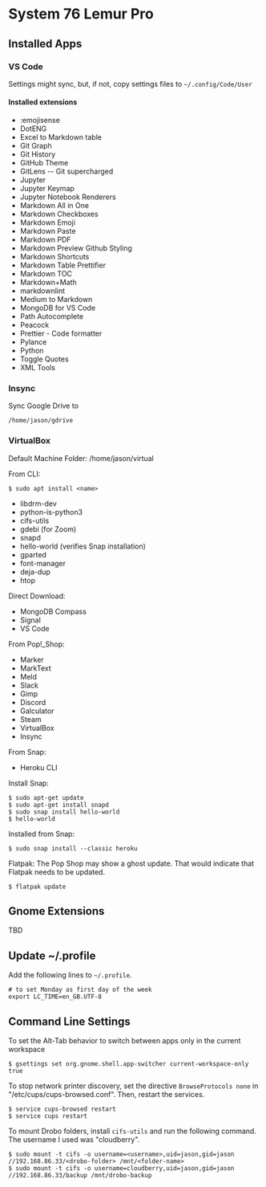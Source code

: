 # System 76 Lemur Pro

## Installed Apps

### VS Code

Settings might sync, but, if not, copy settings files to
```~/.config/Code/User```

#### Installed extensions

- :emojisense
- DotENG
- Excel to Markdown table
- Git Graph
- Git History
- GitHub Theme
- GitLens -- Git supercharged
- Jupyter
- Jupyter Keymap
- Jupyter Notebook Renderers
- Markdown All in One
- Markdown Checkboxes
- Markdown Emoji
- Markdown Paste
- Markdown PDF
- Markdown Preview Github Styling
- Markdown Shortcuts
- Markdown Table Prettifier
- Markdown TOC
- Markdown+Math
- markdownlint
- Medium to Markdown
- MongoDB for VS Code
- Path Autocomplete
- Peacock
- Prettier - Code formatter
- Pylance
- Python
- Toggle Quotes
- XML Tools

### Insync

Sync Google Drive to 

```/home/jason/gdrive```

### VirtualBox

Default Machine Folder: /home/jason/virtual

From CLI:

```
$ sudo apt install <name>
```

- libdrm-dev
- python-is-python3
- cifs-utils
- gdebi (for Zoom)
- snapd
- hello-world (verifies Snap installation)
- gparted
- font-manager
- deja-dup
- htop

Direct Download:
- MongoDB Compass
- Signal
- VS Code

From Pop!_Shop:
- Marker
- MarkText
- Meld
- Slack
- Gimp
- Discord
- Galculator
- Steam
- VirtualBox
- Insync

From Snap:
- Heroku CLI

Install Snap:
```
$ sudo apt-get update
$ sudo apt-get install snapd
$ sudo snap install hello-world
$ hello-world
```

Installed from Snap:
```
$ sudo snap install --classic heroku
```

Flatpak:
The Pop Shop may show a ghost update. That would indicate that Flatpak needs to be updated.

```
$ flatpak update
```

## Gnome Extensions

TBD

## Update ~/.profile

Add the following lines to `~/.profile`.
```
# to set Monday as first day of the week
export LC_TIME=en_GB.UTF-8
```

## Command Line Settings

To set the Alt-Tab behavior to switch between apps only in the current workspace
```shell
$ gsettings set org.gnome.shell.app-switcher current-workspace-only true
```

To stop network printer discovery, set the directive `BrowseProtocols none` in "/etc/cups/cups-browsed.conf". Then, restart the services.
```shell
$ service cups-browsed restart
$ service cups restart
```

To mount Drobo folders, install `cifs-utils` and run the following command. The username I used was "cloudberry".
```
$ sudo mount -t cifs -o username=<username>,uid=jason,gid=jason //192.168.86.33/<drobo-folder> /mnt/<folder-name>
$ sudo mount -t cifs -o username=cloudberry,uid=jason,gid=jason //192.168.86.33/backup /mnt/drobo-backup
```
